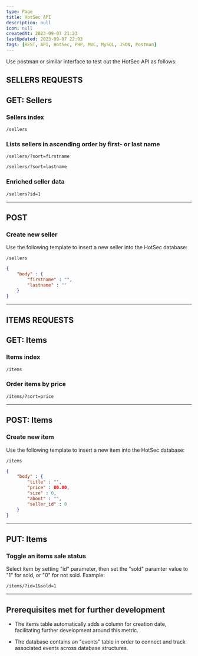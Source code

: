 ```yaml
---
type: Page
title: HotSec API 
description: null
icon: null
createdAt: 2023-09-07 21:23
lastUpdated: 2023-09-07 22:03
tags: [REST, API, HotSec, PHP, MVC, MySQL, JSON, Postman]
---
```




Use postman or similar interface to test out the HotSec API as follows:

## SELLERS REQUESTS

## GET: Sellers

### Sellers index

```text
/sellers
```

### Lists sellers in ascending order by first- or last name  

```text
/sellers/?sort=firstname
```

```text
/sellers/?sort=lastname
```

### Enriched seller data

```text
/sellers?id=1
```

---

## POST

### Create new seller

Use the following template to insert a new seller into the HotSec database:

```text
/sellers
```

```json
{
    "body" : {
        "firstname" : "",
        "lastname" : ""
    }
} 
```

---

## ITEMS REQUESTS

## GET: Items

### Items index

```text
/items
```

### Order items by price

```text
/items/?sort=price
```

---

## POST: Items

### Create new item

Use the following template to insert a new item into the HotSec database:

```text
/items
```

```json
{
    "body" : {
        "title" : "",
        "price" : 00.00,
        "size" : 0,
        "about" : "",
        "seller_id" : 0
    }
}
```

---

## PUT: Items

### Toggle an items sale status

Select item by setting "id" parameter, then set the "sold" paramter value to "1" for sold, or "0" for not sold. Example:

```text
/items/?id=1&sold=1
```

---

## Prerequisites met for further development

- The items table automatically adds a column for creation date, facilitating further development around this metric.

- The database contains an "events" table in order to connect and track associated events across database structures.
